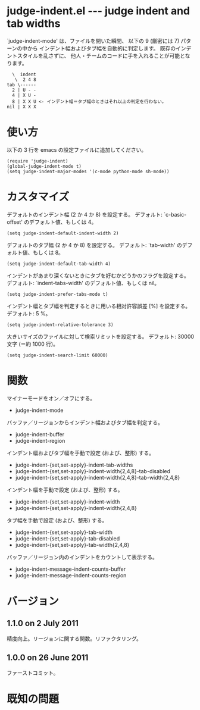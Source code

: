 # judge-indent.el --- judge indent and tab widths

`judge-indent-mode' は、ファイルを開いた瞬間、
以下の 9 (厳密には 7) パターンの中から
インデント幅およびタブ幅を自動的に判定します。
既存のインデントスタイルを乱さずに、
他人・チームのコードに手を入れることが可能となります。

      \  indent
       \  2 4 8
    tab \------
      2 | U - -
      4 | X U -
      8 | X X U <- インデント幅＝タブ幅のときはそれ以上の判定を行わない。
    nil | X X X

# 使い方

以下の 3 行を emacs の設定ファイルに追加してください。

    (require 'judge-indent)
    (global-judge-indent-mode t)
    (setq judge-indent-major-modes '(c-mode python-mode sh-mode))

# カスタマイズ

デフォルトのインデント幅 (2 か 4 か 8) を設定する。
デフォルト: `c-basic-offset' のデフォルト値、もしくは 4。

    (setq judge-indent-default-indent-width 2)

デフォルトのタブ幅 (2 か 4 か 8) を設定する。
デフォルト: `tab-width' のデフォルト値、もしくは 8。

    (setq judge-indent-default-tab-width 4)

インデントがあまり深くないときにタブを好むかどうかのフラグを設定する。
デフォルト: `indent-tabs-width' のデフォルト値、もしくは nil。

    (setq judge-indent-prefer-tabs-mode t)

インデント幅とタブ幅を判定するときに用いる相対許容誤差 [%] を設定する。
デフォルト: 5 %。

    (setq judge-indent-relative-tolerance 3)

大きいサイズのファイルに対して検索リミットを設定する。
デフォルト: 30000 文字 (＝約 1000 行)。

    (setq judge-indent-search-limit 60000)

# 関数

マイナーモードをオン／オフにする。

* judge-indent-mode

バッファ／リージョンからインデント幅およびタブ幅を判定する。

* judge-indent-buffer
* judge-indent-region

インデント幅およびタブ幅を手動で設定 (および、整形) する。

* judge-indent-{set,set-apply}-indent-tab-widths
* judge-indent-{set,set-apply}-indent-width{2,4,8}-tab-disabled
* judge-indent-{set,set-apply}-indent-width{2,4,8}-tab-width{2,4,8}

インデント幅を手動で設定 (および、整形) する。

* judge-indent-{set,set-apply}-indent-width
* judge-indent-{set,set-apply}-indent-width{2,4,8}

タブ幅を手動で設定 (および、整形) する。

* judge-indent-{set,set-apply}-tab-width
* judge-indent-{set,set-apply}-tab-disabled
* judge-indent-{set,set-apply}-tab-width{2,4,8}

バッファ／リージョン内のインデントをカウントして表示する。

* judge-indent-message-indent-counts-buffer
* judge-indent-message-indent-counts-region

# バージョン

## 1.1.0 on 2 July 2011

精度向上。リージョンに関する関数。リファクタリング。

## 1.0.0 on 26 June 2011

ファーストコミット。

# 既知の問題
